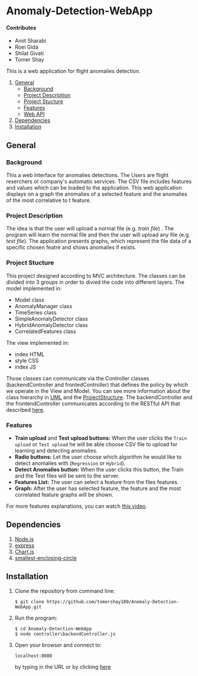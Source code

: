 # Anomaly-Detection-WebApp

#### Contributes
* Amit Sharabi
* Roei Gida
* Shilat Givati
* Tomer Shay

This is a web application for flight anomalies detection.

1. [General](#General)
    - [Background](#background)
    - [Project Description](https://github.com/tomershay100/Anomaly-Detection-WebApp/blob/main/README.md#project-description)
    - [Project Stucture](https://github.com/tomershay100/Anomaly-Detection-WebApp/blob/main/README.md#project-stucture)
    - [Features](https://github.com/tomershay100/Anomaly-Detection-WebApp/blob/main/README.md#features)
    - [Web API](https://github.com/tomershay100/Anomaly-Detection-WebApp/blob/main/README.md#web-api)
2. [Dependencies](#dependencies)  
3. [Installation](#installation)

## General
### Background
This a web interface for anomalies detections. The Users are flight reserchers or company's automatic services.
The CSV file includes features and values which can be loaded to the application.
This web application displays on a graph the anomalies of a selected feature and the anomalies of the most correlative to t feature.

### Project Description
The idea is that the user will upload a normal file (e.g. _train file_) . The program will learn the normal file and then the user will upload any file (e.g. _test file_). The application presents graphs, which represent the file data of a specific chosen featre and shows anomalies if exists.

### Project Stucture
This project designed according to MVC architecture. The classes can be divided into 3 groups in order to divied the code into different layers.
The model implemented in:
* Model class
* AnomalyManager class
* TimeSeries class
* SimpleAnomalyDetector class
* HybridAnomalyDetector class
* CorrelatedFeatures class

The view implemented in:
* index HTML
* style CSS
* index JS


Those classes can communicate via the Controller classes (backendController and frontedController) that defines the policy by which we operate in the View and Model.
You can see more information about the class hierarchy in [UML](https://github.com/tomershay100/Anomaly-Detection-WebApp/blob/main/WebApp%20UML.pdf) and the [ProjectStructure](https://github.com/tomershay100/Anomaly-Detection-WebApp/blob/main/ProjectStructure.md). The backendController and the frontendController communicates according to the RESTful API that described [here](https://github.com/tomershay100/Anomaly-Detection-WebApp/blob/main/API.md). 

### Features
* **Train upload** and **Test upload buttons:** When the user clicks the ```Train upload``` or ```Test upload``` he will be able choose CSV file to upload for learning and detecting anomalies.
* **Radio buttons:** Let the user choose which algorithm he would like to detect anomalies with (```Regression``` or ```Hybrid```).
* **Detect Anomalies button:** When the user clicks this button, the Train and the Test files will be sent to the server.
* **Features List:** The user can select a feature from the files features.
* **Graph:** After the user has selected feature, the feature and the most correlated feature graphs will be shown.

For more features explanations, you can watch [this video](https://youtu.be/A17zRwg9bI0).


## Dependencies
1. [Node.js](https://nodejs.org/en/)
2. [express](https://expressjs.com/)
3. [Chart.js](https://www.chartjs.org/docs/latest/getting-started/installation.html)
4. [smallest-enclosing-circle](https://www.npmjs.com/package/smallest-enclosing-circle)

## Installation 
1. Clone the repository from command line:  
    ```
    $ git clone https://github.com/tomershay100/Anomaly-Detection-WebApp.git
    ```
2. Run the program: 
     ```
    $ cd Anomaly-Detection-WebApp
    $ node controller\backendController.js
    ```
3. Open your browser and connect to:
    ```
    localhost:8080
    ```
   by typing in the URL or by clicking [here](http://localhost:8080/)
